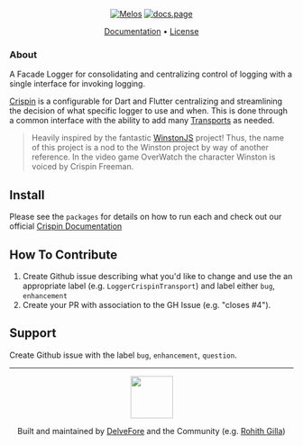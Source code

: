 <p align="center">
  <a href="https://github.com/invertase/melos#readme-badge"><img src="https://img.shields.io/badge/maintained%20with-melos-f700ff.svg?style=flat-square" alt="Melos" /></a>
  <a href="https://docs.page"><img src="https://img.shields.io/badge/powered%20by-docs.page-34C4AC.svg?style=flat-square" alt="docs.page" /></a>
</p>


<p style="text-align: center">
  <a href="https://docs.page/delvefore/crispin">Documentation</a> &bull; 
  <a href="https://github.com/DelveFore/crispin/blob/master/packages/crispin/LICENSE">License</a>
</p>

### About
A Facade Logger for consolidating and centralizing control of logging with a single interface for invoking logging.

[Crispin](https://docs.page/delvefore/crispin) is a configurable for Dart and Flutter centralizing and streamlining the decision of what specific logger to use and when. This is done through a common interface with the ability to add many [Transports](https://docs.page/delvefore/crispin/transports) as needed. 

> Heavily inspired by the fantastic [WinstonJS](https://github.com/winstonjs/winston) project!
> Thus, the name of this project is a nod to the Winston project by way of another reference.
> In the video game OverWatch the character Winston is voiced by Crispin Freeman.

## Install
Please see the `packages` for details on how to run each and check out our official [Crispin Documentation](https://docs.page/delvefore/crispin)

## How To Contribute
1. Create Github issue describing what you'd like to change and use the an appropriate label (e.g. `LoggerCrispinTransport`) and label either `bug`, `enhancement`
2. Create your PR with association to the GH Issue (e.g. "closes #4").

## Support 
Create Github issue with the label `bug`, `enhancement`, `question`.

---

<p align="center">
  <a href="https://delvefore.com/?utm_source=github_readme&utm_medium=footer&utm_campaign=crispin">
    <img width="75px" src="https://assets.website-files.com/5ef3c31c084a4e540aef2a93/5ef4e317a065691eca955d57_Delvefore_Horizontal-p-500.png">
  </a>
  <p align="center">
    Built and maintained by <a href="https://delvefore.com/?utm_source=github_readme&utm_medium=footer&utm_campaign=crispin">DelveFore</a> and the Community (e.g. <a href="https://github.com/Rohithgilla12">Rohith Gilla</a>)
  </p>
</p>

